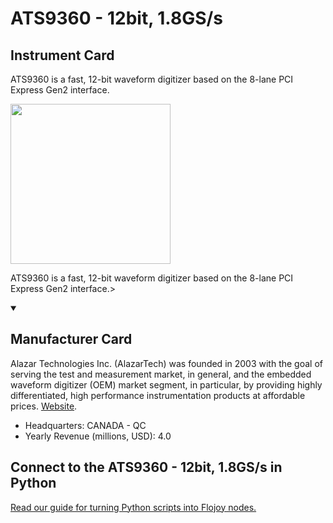 
# ATS9360 - 12bit, 1.8GS/s

## Instrument Card

<div className="flex">

<div>

ATS9360 is a fast, 12-bit waveform digitizer based on the 8-lane PCI Express Gen2 interface.

</div>

<img width="256" src="https://v5.airtableusercontent.com/v1/19/19/1691539200000/TVuR-pNCKWWEoKsDUorQTA/m-c3AZDcbH5pieSMx8QLI3dEiQvxvMdwEDZW02-6I7YTwbAdCOSlQf7SABWMo9NdBuonoEIfMcGJtchx0pR3tZkqCvGxFzYwzNVEbvTMrmk/PYlw0qlplwSGB2g21i0lKmer4PPyXIrtAl_-TQKc5aM"/>

</div>

ATS9360 is a fast, 12-bit waveform digitizer based on the 8-lane PCI Express Gen2 interface.>

<details open>
<summary><h2>Manufacturer Card</h2></summary>

Alazar Technologies Inc. (AlazarTech) was founded in 2003 with the goal of serving the test and measurement market, in general, and the embedded waveform digitizer (OEM) market segment, in particular, by providing highly differentiated, high performance instrumentation products at affordable prices. <a href="https://www.alazartech.com/">Website</a>.

<ul>
  <li>Headquarters: CANADA - QC</li>
  <li>Yearly Revenue (millions, USD): 4.0</li>
</ul>
</details>

## Connect to the ATS9360 - 12bit, 1.8GS/s in Python

[Read our guide for turning Python scripts into Flojoy nodes.](https://docs.flojoy.ai/custom-nodes/creating-custom-node/)


